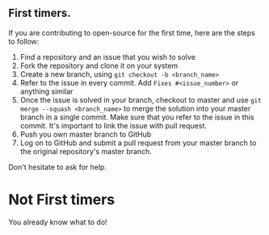 
## First timers.

If you are contributing to open-source for the first time, here are the steps to follow:
1. Find a repository and an issue that you wish to solve
2. Fork the repository and clone it on your system
3. Create a new branch, using `git checkout -b <branch_name>`
4. Refer to the issue in every commit. Add `Fixes #<issue_number>` or anything similar
5. Once the issue is solved in your branch, checkout to master and use `git merge --squash <branch_name>` to merge the solution into your master branch in a single commit. Make sure that you refer to the issue in this commit. It's important to link the issue with pull request.
6. Push you own master branch to GitHub
7. Log on to GitHub and submit a pull request from your master branch to the original repository's master branch.
 
Don't hesitate to ask for help.

# Not First timers

You already know what to do!
